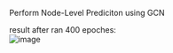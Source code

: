 
Perform Node-Level Prediciton using GCN </br>


result after ran 400 epoches:  </br>
![image](https://user-images.githubusercontent.com/32551600/196338488-215c8a45-4385-4adf-b30c-69f4fe944d9d.png)


